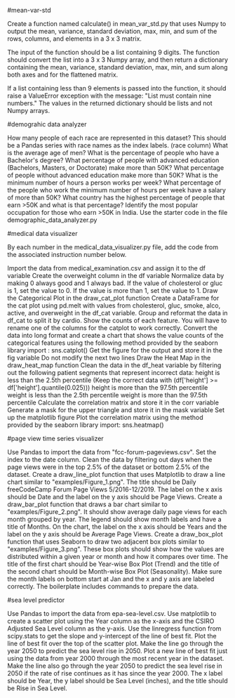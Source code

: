 #mean-var-std

Create a function named calculate() in mean_var_std.py that uses Numpy to output the mean, variance, standard deviation, max, min, and sum of the rows, columns, and elements in a 3 x 3 matrix.

The input of the function should be a list containing 9 digits. The function should convert the list into a 3 x 3 Numpy array, and then return a dictionary containing the mean, variance, standard deviation, max, min, and sum along both axes and for the flattened matrix.

If a list containing less than 9 elements is passed into the function, it should raise a ValueError exception with the message: "List must contain nine numbers." The values in the returned dictionary should be lists and not Numpy arrays.

#demograhic data analyzer

How many people of each race are represented in this dataset? This should be a Pandas series with race names as the index labels. (race column)
What is the average age of men?
What is the percentage of people who have a Bachelor's degree?
What percentage of people with advanced education (Bachelors, Masters, or Doctorate) make more than 50K?
What percentage of people without advanced education make more than 50K?
What is the minimum number of hours a person works per week?
What percentage of the people who work the minimum number of hours per week have a salary of more than 50K?
What country has the highest percentage of people that earn >50K and what is that percentage?
Identify the most popular occupation for those who earn >50K in India.
Use the starter code in the file demographic_data_analyzer.py

#medical data visualizer

By each number in the medical_data_visualizer.py file, add the code from the associated instruction number below.

Import the data from medical_examination.csv and assign it to the df variable
Create the overweight column in the df variable
Normalize data by making 0 always good and 1 always bad. If the value of cholesterol or gluc is 1, set the value to 0. If the value is more than 1, set the value to 1.
Draw the Categorical Plot in the draw_cat_plot function
Create a DataFrame for the cat plot using pd.melt with values from cholesterol, gluc, smoke, alco, active, and overweight in the df_cat variable.
Group and reformat the data in df_cat to split it by cardio. Show the counts of each feature. You will have to rename one of the columns for the catplot to work correctly.
Convert the data into long format and create a chart that shows the value counts of the categorical features using the following method provided by the seaborn library import : sns.catplot()
Get the figure for the output and store it in the fig variable
Do not modify the next two lines
Draw the Heat Map in the draw_heat_map function
Clean the data in the df_heat variable by filtering out the following patient segments that represent incorrect data:
height is less than the 2.5th percentile (Keep the correct data with (df['height'] >= df['height'].quantile(0.025)))
height is more than the 97.5th percentile
weight is less than the 2.5th percentile
weight is more than the 97.5th percentile
Calculate the correlation matrix and store it in the corr variable
Generate a mask for the upper triangle and store it in the mask variable
Set up the matplotlib figure
Plot the correlation matrix using the method provided by the seaborn library import: sns.heatmap()

#page view time series visualizer

Use Pandas to import the data from "fcc-forum-pageviews.csv". Set the index to the date column.
Clean the data by filtering out days when the page views were in the top 2.5% of the dataset or bottom 2.5% of the dataset.
Create a draw_line_plot function that uses Matplotlib to draw a line chart similar to "examples/Figure_1.png". The title should be Daily freeCodeCamp Forum Page Views 5/2016-12/2019. The label on the x axis should be Date and the label on the y axis should be Page Views.
Create a draw_bar_plot function that draws a bar chart similar to "examples/Figure_2.png". It should show average daily page views for each month grouped by year. The legend should show month labels and have a title of Months. On the chart, the label on the x axis should be Years and the label on the y axis should be Average Page Views.
Create a draw_box_plot function that uses Seaborn to draw two adjacent box plots similar to "examples/Figure_3.png". These box plots should show how the values are distributed within a given year or month and how it compares over time. The title of the first chart should be Year-wise Box Plot (Trend) and the title of the second chart should be Month-wise Box Plot (Seasonality). Make sure the month labels on bottom start at Jan and the x and y axis are labeled correctly. The boilerplate includes commands to prepare the data.

#sea level predictor

Use Pandas to import the data from epa-sea-level.csv.
Use matplotlib to create a scatter plot using the Year column as the x-axis and the CSIRO Adjusted Sea Level column as the y-axis.
Use the linregress function from scipy.stats to get the slope and y-intercept of the line of best fit. Plot the line of best fit over the top of the scatter plot. Make the line go through the year 2050 to predict the sea level rise in 2050.
Plot a new line of best fit just using the data from year 2000 through the most recent year in the dataset. Make the line also go through the year 2050 to predict the sea level rise in 2050 if the rate of rise continues as it has since the year 2000.
The x label should be Year, the y label should be Sea Level (inches), and the title should be Rise in Sea Level.
